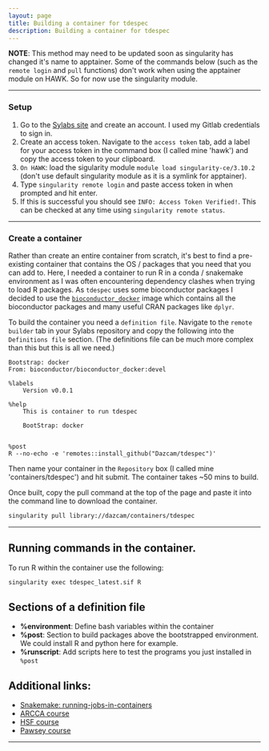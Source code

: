 ```yaml
---
layout: page
title: Building a container for tdespec
description: Building a container for tdespec
---
```


**NOTE**: This method may need to be updated soon as singularity has changed it's name to 
apptainer. Some of the commands below (such as the `remote login` and `pull`
functions) don't work when using the apptainer module on HAWK. So for now use the
singularity module.

***

### Setup 

1. Go to the [Sylabs site](https://cloud.sylabs.io) and create an account. I used my Gitlab
   credentials to sign in.
3. Create an access token. Navigate to the `access token` tab, add a label for your 
access token in the command box (I called mine 'hawk') and copy the access token to 
your clipboard.
4. `On HAWK`: load the sigularity module `module load singularity-ce/3.10.2` (don't use default
   singularity module as it is a symlink for apptainer).
6. Type `singularity remote login` and paste access token in when prompted and hit enter.
7. If this is successful you should see `INFO: Access Token Verified!`. This can be checked at any time 
using `singularity remote status`.

***

### Create a container

Rather than create an entire container from scratch, it's best to find a pre-existing container that contains
the OS / packages that you need that you can add to. Here, I needed a container to run R in a conda /
snakemake environment as I was often encountering dependency clashes when trying to load R packages.
As `tdespec` uses some bioconductor packages I decided to use the [`bioconductor_docker`](https://github.com/Bioconductor/bioconductor_docker/tree/devel) image which contains all the 
bioconductor packages and many useful CRAN packages like `dplyr`.

To build the container you need a `definition file`. Navigate to the `remote builder` tab
in your Sylabs repository and copy the following into the `Definitions file` section.
(The definitions file can be much more complex than this but this is all we need.) 


```
Bootstrap: docker
From: bioconductor/bioconductor_docker:devel

%labels
    Version v0.0.1

%help
    This is container to run tdespec 

    BootStrap: docker


%post
R --no-echo -e 'remotes::install_github("Dazcam/tdespec")'
```

Then name your container in the `Repository` box (I called mine 'containers/tdespec') and hit
submit. The container takes ~50 mins to build.  

Once built, copy the pull command at the top of the page and paste it into 
the command line to download the container.

```bash
singularity pull library://dazcam/containers/tdespec
```

***

## Running commands in the container.

To run R within the container use the following:

```R
singularity exec tdespec_latest.sif R
```


## Sections of a definition file

- **%environment**: Define bash variables within the container
- **%post**: Section to build packages above the bootstrapped environment. We could install R and python here for example.
- **%runscript**: Add scripts here to test the programs you just installed in `%post`



## Additional links:

- [Snakemake: running-jobs-in-containers](https://snakemake.readthedocs.io/en/master/snakefiles/deployment.html#running-jobs-in-containers)
- [ARCCA course](https://arcca.github.io/intro_singularity/index.html)
- [HSF course](https://hsf-training.github.io/hsf-training-singularity-webpage/01-introduction/index.html)
- [Pawsey course](https://pawseysc.github.io/singularity-containers/index.html)

***

